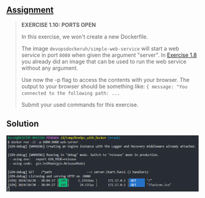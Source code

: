 ## [Assignment](https://devopswithdocker.com/part-1/section-5#exercise-110)

> **EXERCISE 1.10: PORTS OPEN**
> 
> In this exercise, we won't create a new Dockerfile.
> 
> The image `devopsdockeruh/simple-web-service` will start a web service in port `8080` when given the argument "server". In [Exercise 1.8](https://github.com/VikSil/DevOps_with_Docker/tree/trunk/Part1/Exercise_1.8) you already did an image that can be used to run the web service without any argument.
> 
> Use now the -p flag to access the contents with your browser. The output to your browser should be something like: `{ message: "You connected to the following path: ...`
> 
> Submit your used commands for this exercise.

## Solution

![Solution to Exercise 1.10](https://raw.githubusercontent.com/VikSil/DevOps_with_Docker/refs/heads/trunk/Part1/Exercise_1.10/Exercise_1.10.png)